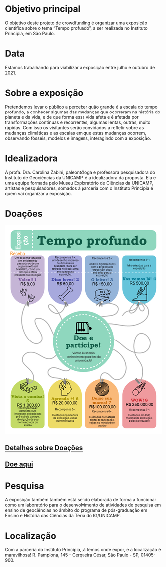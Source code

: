 # Objetivo principal
O objetivo deste projeto de crowdfunding é organizar uma exposição científica sobre o tema “Tempo profundo”,  a ser realizada no Instituto Principia, em São Paulo.

# Data
Estamos trabalhando para viabilizar a exposição entre julho e outubro de 2021.

# Sobre a exposição
Pretendemos levar o público a perceber quão grande é a escala do tempo profundo, a conhecer algumas das mudanças que ocorreram na história do planeta e da vida, e de que forma essa vida afeta e é afetada por transformações contínuas e recorrentes, algumas lentas, outras, muito rápidas. 
Com isso os visitantes serão convidados a refletir sobre as mudanças climáticas e as escalas em que estas mudanças ocorrem, observando fósseis, modelos e imagens, interagindo com a exposição.

# Idealizadora
A profa. Dra. Carolina Zabini, paleontóloga e professora pesquisadora do Instituto de Geociências da UNICAMP, é a idealizadora da proposta. Ela e uma equipe formada pelo Museu Exploratório de Ciências da UNICAMP, artistas e pesquisadores, somados à parceria com o Instituto Principia é quem vai organizar a exposição.

# Doações
[![Doações](doacoes.png)](doe.html)

## [Detalhes sobre Doações](doacoes-detalhes.html)

## [Doe aqui](doe.html)

# Pesquisa
A exposição também também está sendo elaborada de forma a funcionar como um laboratório para o desenvolvimento de atividades de pesquisa em ensino de geociências no âmbito do programa de pós-graduação em Ensino e História das Ciências da Terra do IG/UNICAMP. 

# Localização
Com a parceria do Instituto Principia, já temos onde expor, e a localização é maravilhosa!
R. Pamplona, 145 - Cerqueira César, São Paulo - SP, 01405-900.